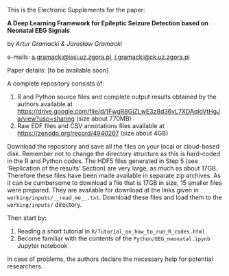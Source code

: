 This is the Electronic Supplements for the paper:

**A Deep Learning Framework for Epileptic Seizure Detection based on Neonatal EEG Signals**

by *Artur Gramacki & Jarosław Gramacki*

e-mails:  a.gramacki@issi.uz.zgora.pl, j.gramacki@ck.uz.zgora.pl

Paper details: [to be available soon]

A complete repository consists of:
1. R and Python source files and complete output results obtained by the authors available at https://drive.google.com/file/d/1FwgR8GjZLwE3z8d36vL7XDAqloVtHgJa/view?usp=sharing (size about 770MB)
2. Raw EDF files and CSV annotations files available at https://zenodo.org/record/4940267 (size about 4GB)

Download the repository and save all the files on your local or cloud-based disk. Remember not to change the directory structure as this is hard-coded in the R and Python codes. The HDF5 files generated in Step 5 (see ‘Replication of the results’ Section) are very large, as much as about 17GB. Therefore these files have been made available in separate zip archives. As it can be cumbersome to download a file that is 17GB in size, 15 smaller files were prepared. They are available for download at the links given in `working/inputs/__read_me__.txt`. Download these files and load them to the `working/inputs/` directory.

Then start by:
1. Reading a short tutorial in `R/Tutorial_on_how_to_run_R_codes.html`
2. Become familiar with the contents of the `Python/EEG_neonatal.ipynb` Jupyter notebook

In case of problems, the authors declare the necessary help for potential researchers.

